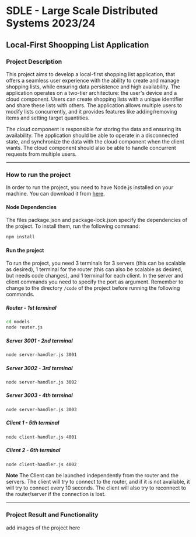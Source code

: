 # SDLE - Large Scale Distributed Systems 2023/24

## Local-First Shoopping List Application

### Project Description
This project aims to develop a local-first shopping list application, that offers a seamless user experience with the ability to create and manage shopping lists, while ensuring data persistence and high availability. The application operates on a two-tier architecture: the user's device and a cloud component. Users can create shopping lists with a unique identifier and share these lists with others. The application allows multiple users to modify lists concurrently, and it provides features like adding/removing items and setting target quantities.

The cloud component is responsible for storing the data and ensuring its availability. The application should be able to operate in a disconnected state, and synchronize the data with the cloud component when the client wants. The cloud component should also be able to handle concurrent requests from multiple users.

---

### How to run the project
In order to run the project, you need to have Node.js installed on your machine. You can download it from [here](https://nodejs.org/en/download/).

#### Node Dependencies
The files package.json and package-lock.json specify the dependencies of the project. To install them, run the following command:

```bash
npm install
```

#### Run the project
To run the project, you need 3 terminals for 3 servers (this can be scalable as desired), 1 terminal for the router (this can also be scalable as desired, but needs code changes), and 1 terminal for each client. In the server and client commands you need to specify the port as argument. Remember to change to the directory ```/code``` of the project before running the following commands.

##### Router - 1st terminal
```bash
cd models
node router.js
```
##### Server 3001 - 2nd terminal
```bash
node server-handler.js 3001
```
##### Server 3002 - 3rd terminal
```bash
node server-handler.js 3002
```
##### Server 3003 - 4th terminal
```bash
node server-handler.js 3003
```
##### Client 1 - 5th terminal
```bash
node client-handler.js 4001
```
##### Client 2 - 6th terminal
```bash
node client-handler.js 4002
```

**Note**
The Client can be launched independently from the router and the servers. The client will try to connect to the router, and if it is not available, it will try to connect every 10 seconds. The client will also try to reconnect to the router/server if the connection is lost.

---

### Project Result and Functionality

add images of the project here